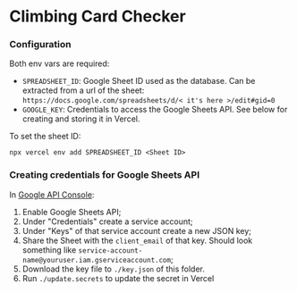 # Climbing Card Checker

### Configuration

Both env vars are required:

- `SPREADSHEET_ID`: Google Sheet ID used as the database. Can be extracted from a url of the sheet: `https://docs.google.com/spreadsheets/d/< it's here >/edit#gid=0`
- `GOOGLE_KEY`: Credentials to access the Google Sheets API. See below for creating and storing it in Vercel.

To set the sheet ID:

```
npx vercel env add SPREADSHEET_ID <Sheet ID>
```

### Creating credentials for Google Sheets API

In [Google API Console](https://console.developers.google.com/):

1. Enable Google Sheets API;
2. Under "Credentials" create a service account;
3. Under "Keys" of that service account create a new JSON key;
4. Share the Sheet with the `client_email` of that key. Should look something like `service-account-name@youruser.iam.gserviceaccount.com`;
5. Download the key file to `./key.json` of this folder.
6. Run `./update.secrets` to update the secret in Vercel
